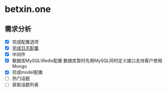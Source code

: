 # betxin.one

## 需求分析

- [x] 完成配置选项
- [x] [完成日志配置](https://yanglixin.com/posts/program/golang/%E5%B8%B8%E7%94%A8%E6%A1%86%E6%9E%B6%E5%B7%A5%E5%85%B7/gin/gin-use-zerolog.html)
- [x] 中间件
- [x] 数据库MySQL\Redis配置 数据库暂时先用MySQL同时定义接口支持客户使用Mongo
- [x] 完成model配置
- [ ] 热门话题
- [ ] 获取话题列表